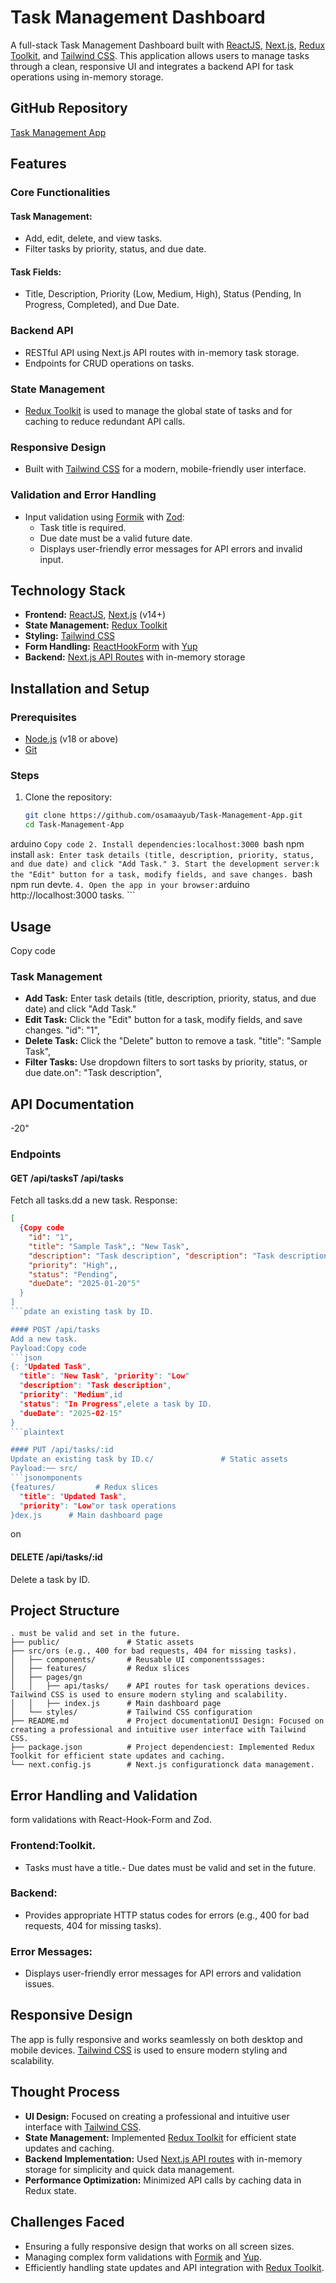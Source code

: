 # Task Management Dashboard

A full-stack Task Management Dashboard built with [ReactJS](https://reactjs.org/), [Next.js](https://nextjs.org/), [Redux Toolkit](https://redux-toolkit.js.org/), and [Tailwind CSS](https://tailwindcss.com/). This application allows users to manage tasks through a clean, responsive UI and integrates a backend API for task operations using in-memory storage.

## GitHub Repository
[Task Management App](https://github.com/osamaayub/Task-Management-App)

## Features

### Core Functionalities

#### Task Management:
- Add, edit, delete, and view tasks.
- Filter tasks by priority, status, and due date.

#### Task Fields:
- Title, Description, Priority (Low, Medium, High), Status (Pending, In Progress, Completed), and Due Date.

### Backend API
- RESTful API using Next.js API routes with in-memory task storage.
- Endpoints for CRUD operations on tasks.

### State Management
- [Redux Toolkit](https://redux-toolkit.js.org/) is used to manage the global state of tasks and for caching to reduce redundant API calls.

### Responsive Design
- Built with [Tailwind CSS](https://tailwindcss.com/) for a modern, mobile-friendly user interface.

### Validation and Error Handling
- Input validation using [Formik](https://formik.org/) with [Zod](https://zod.dev/):
  - Task title is required.
  - Due date must be a valid future date.
  - Displays user-friendly error messages for API errors and invalid input.

## Technology Stack
- **Frontend:** [ReactJS](https://reactjs.org/), [Next.js](https://nextjs.org/) (v14+)
- **State Management:** [Redux Toolkit](https://redux-toolkit.js.org/)
- **Styling:** [Tailwind CSS](https://tailwindcss.com/)
- **Form Handling:** [ReactHookForm](https://www.react-hook-form.com/) with [Yup](https://github.com/jquense/yup)
- **Backend:** [Next.js API Routes](https://nextjs.org/docs/api-routes/introduction) with in-memory storage



## Installation and Setup

### Prerequisites
- [Node.js](https://nodejs.org/) (v18 or above)
- [Git](https://git-scm.com/)

### Steps
1. Clone the repository:
    ```bash
    git clone https://github.com/osamaayub/Task-Management-App.git
    cd Task-Management-App

arduino
    ```Copy code
2. Install dependencies:localhost:3000
    ```bash
    npm install
    ```ask: Enter task details (title, description, priority, status, and due date) and click "Add Task."
3. Start the development server:k the "Edit" button for a task, modify fields, and save changes.
    ```bash
    npm run devte.
    ```
4. Open the app in your browser:
    ```arduino
    http://localhost:3000 tasks.
    ```

## Usage
Copy code
### Task Management
- **Add Task:** Enter task details (title, description, priority, status, and due date) and click "Add Task."
- **Edit Task:** Click the "Edit" button for a task, modify fields, and save changes.   "id": "1",
- **Delete Task:** Click the "Delete" button to remove a task. "title": "Sample Task",
- **Filter Tasks:** Use dropdown filters to sort tasks by priority, status, or due date.on": "Task description",

## API Documentation
-20"
### Endpoints

#### GET /api/tasksT /api/tasks
Fetch all tasks.dd a new task.
Response:
```json
[
  {Copy code
    "id": "1",
    "title": "Sample Task",: "New Task",
    "description": "Task description", "description": "Task description",
    "priority": "High",,
    "status": "Pending",
    "dueDate": "2025-01-20"5"
  }
]
```pdate an existing task by ID.

#### POST /api/tasks
Add a new task.
Payload:Copy code
```json
{: "Updated Task",
  "title": "New Task", "priority": "Low"
  "description": "Task description",
  "priority": "Medium",id
  "status": "In Progress",elete a task by ID.
  "dueDate": "2025-02-15"
}
```plaintext

#### PUT /api/tasks/:id
Update an existing task by ID.c/               # Static assets
Payload:── src/
```jsonomponents
{features/         # Redux slices
  "title": "Updated Task",
  "priority": "Low"or task operations
}dex.js      # Main dashboard page
```
on
#### DELETE /api/tasks/:id
Delete a task by ID.

## Project Structure
```plaintext
. must be valid and set in the future.
├── public/               # Static assets
├── src/ors (e.g., 400 for bad requests, 404 for missing tasks).
│   ├── components/       # Reusable UI componentsssages:
│   ├── features/         # Redux slices
│   ├── pages/gn
│   │   ├── api/tasks/    # API routes for task operations devices. Tailwind CSS is used to ensure modern styling and scalability.
│   │   ├── index.js      # Main dashboard page
│   └── styles/           # Tailwind CSS configuration
├── README.md             # Project documentationUI Design: Focused on creating a professional and intuitive user interface with Tailwind CSS.
├── package.json          # Project dependenciest: Implemented Redux Toolkit for efficient state updates and caching.
└── next.config.js        # Next.js configurationck data management.
```

## Error Handling and Validation
 form validations with React-Hook-Form and Zod.
### Frontend:Toolkit.
- Tasks must have a title.- Due dates must be valid and set in the future.

### Backend:
- Provides appropriate HTTP status codes for errors (e.g., 400 for bad requests, 404 for missing tasks).

### Error Messages:
- Displays user-friendly error messages for API errors and validation issues.

## Responsive Design
The app is fully responsive and works seamlessly on both desktop and mobile devices. [Tailwind CSS](https://tailwindcss.com/) is used to ensure modern styling and scalability.

## Thought Process
- **UI Design:** Focused on creating a professional and intuitive user interface with [Tailwind CSS](https://tailwindcss.com/).
- **State Management:** Implemented [Redux Toolkit](https://redux-toolkit.js.org/) for efficient state updates and caching.
- **Backend Implementation:** Used [Next.js API routes](https://nextjs.org/docs/api-routes/introduction) with in-memory storage for simplicity and quick data management.
- **Performance Optimization:** Minimized API calls by caching data in Redux state.

## Challenges Faced
- Ensuring a fully responsive design that works on all screen sizes.
- Managing complex form validations with [Formik](https://formik.org/) and [Yup](https://github.com/jquense/yup).
- Efficiently handling state updates and API integration with [Redux Toolkit](https://redux-toolkit.js.org/).

